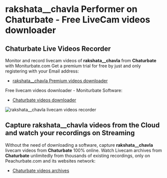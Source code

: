 # rakshata__chavla Performer on Chaturbate - Free LiveCam videos downloader

## Chaturbate Live Videos Recorder

Monitor and record livecam videos of **rakshata__chavla** from **Chaturbate** with Moniturbate.com
Get a premium trial for free by just and only registering with your Email address:
* [rakshata__chavla Premium videos downloader](https://moniturbate.com/request-demo-licence-key.html)

Free livecam videos downloader - Moniturbate Software:
* [Chaturbate videos downloader](https://moniturbate.com/moniturbate-download-software.html)

![rakshata__chavla livecam videos recorder](https://peachurnet.com/templates/moniturbate-software.png)


## Capture rakshata__chavla videos from the Cloud and watch your recordings on Streaming

Without the need of downloading a software, capture **rakshata__chavla** livecam videos from **Chaturbate** 100% online.
Watch Livecam archives from **Chaturbate** unlimitedly from thousands of existing recordings, only on Peachurbate.com and its websites network:
* [Chaturbate videos archives](https://peachurnet.com/)